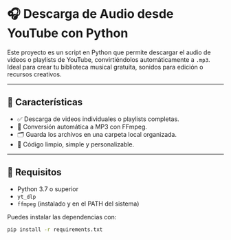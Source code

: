 # 🎧 Descarga de Audio desde YouTube con Python

Este proyecto es un script en Python que permite descargar el audio de videos o playlists de YouTube, convirtiéndolos automáticamente a `.mp3`. Ideal para crear tu biblioteca musical gratuita, sonidos para edición o recursos creativos.

---

## 🚀 Características

- ✅ Descarga de videos individuales o playlists completas.
- 🔁 Conversión automática a MP3 con FFmpeg.
- 🗂️ Guarda los archivos en una carpeta local organizada.
- 🧩 Código limpio, simple y personalizable.

---

## 🧰 Requisitos

- Python 3.7 o superior
- `yt_dlp`
- `ffmpeg` (instalado y en el PATH del sistema)

Puedes instalar las dependencias con:

```bash
pip install -r requirements.txt
